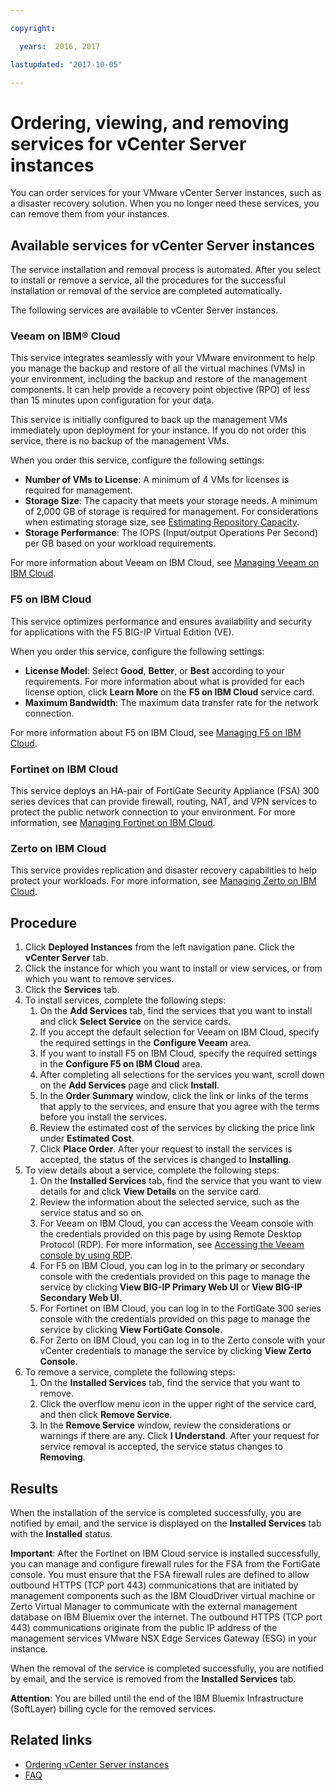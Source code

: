 ```yaml
---

copyright:

  years:  2016, 2017

lastupdated: "2017-10-05"

---
```


# Ordering, viewing, and removing services for vCenter Server instances

You can order services for your VMware vCenter Server instances, such as a disaster recovery solution. When you no longer need these services, you can remove them from your instances.

## Available services for vCenter Server instances

The service installation and removal process is automated. After you select to install or remove a service, all the procedures for the successful installation or removal of the service are completed automatically.

The following services are available to vCenter Server instances.

### Veeam on IBM® Cloud

This service integrates seamlessly with your VMware environment to help you manage the backup and restore of all the virtual machines (VMs) in your environment, including the backup and restore of the management components. It can help provide a recovery point objective (RPO) of less than 15 minutes upon configuration for your data.

This service is initially configured to back up the management VMs immediately upon deployment for your instance. If you do not order this service, there is no backup of the management VMs.

When you order this service, configure the following settings:
* **Number of VMs to License**: A minimum of 4 VMs for licenses is required for management.
* **Storage Size**: The capacity that meets your storage needs. A minimum of 2,000 GB of storage is required for management. For considerations when estimating storage size, see [Estimating Repository Capacity](https://bp.veeam.expert/resource_planning/repository_planning_sizing.html).
* **Storage Performance**: The IOPS (Input/output Operations Per Second) per GB based on your workload requirements.

For more information about Veeam on IBM Cloud, see [Managing Veeam on IBM Cloud](../services/managingveeam.html).

### F5 on IBM Cloud

This service optimizes performance and ensures availability and security for applications with the F5 BIG-IP Virtual Edition (VE).

When you order this service, configure the following settings:
* **License Model**: Select **Good**, **Better**, or **Best** according to your requirements. For more information about what is provided for each license option, click **Learn More** on the **F5 on IBM Cloud** service card.
* **Maximum Bandwidth**:  The maximum data transfer rate for the network connection.

For more information about F5 on IBM Cloud, see [Managing F5 on IBM Cloud](../services/managing_f5.html).

### Fortinet on IBM Cloud

This service deploys an HA-pair of FortiGate Security Appliance (FSA) 300 series devices that can provide firewall, routing, NAT, and VPN services to protect the public network connection to your environment. For more information, see [Managing Fortinet on IBM Cloud](../services/managingfsa.html).

### Zerto on IBM Cloud

This service provides replication and disaster recovery capabilities to help protect your workloads. For more information, see [Managing Zerto on IBM Cloud](../services/managingzertodr.html).

## Procedure

1. Click **Deployed Instances** from the left navigation pane. Click the **vCenter Server** tab.
2. Click the instance for which you want to install or view services, or from which you want to remove services.
3. Click the **Services** tab.
4. To install services, complete the following steps:
   1. On the **Add Services** tab, find the services that you want to install and click **Select Service** on the service cards.
   2. If you accept the default selection for Veeam on IBM Cloud, specify the required settings in the **Configure Veeam** area.
   3. If you want to install F5 on IBM Cloud, specify the required settings in the **Configure F5 on IBM Cloud** area.
   4. After completing all selections for the services you want, scroll down on the **Add Services** page and click **Install**.
   5. In the **Order Summary** window, click the link or links of the terms that apply to the services, and ensure that you agree with the terms before you install the services.
   6. Review the estimated cost of the services by clicking the price link under **Estimated Cost**.
   7. Click **Place Order**. After your request to install the services is accepted, the status of the services is changed to **Installing**.
5. To view details about a service, complete the following steps:
   1. On the **Installed Services** tab, find the service that you want to view details for and click **View Details** on the service
   card.
   2. Review the information about the selected service, such as the service status and so on.
   3. For Veeam on IBM Cloud, you can access the Veeam console with the credentials provided on this page by using Remote Desktop Protocol (RDP). For more information, see [Accessing the Veeam console by using RDP](../services/managingveeam.html#accessing-the-veeam-console-by-using-rdp).
   4. For F5 on IBM Cloud, you can log in to the primary or secondary console with the credentials provided on this page to manage the service by clicking **View BIG-IP Primary Web UI** or **View BIG-IP Secondary Web UI**.
   5. For Fortinet on IBM Cloud, you can log in to the FortiGate 300 series console with the credentials provided on this page to manage the service by clicking **View FortiGate Console**.
   6. For Zerto on IBM Cloud, you can log in to the Zerto console with your vCenter credentials to manage the service by clicking **View Zerto Console**.
6. To remove a service, complete the following steps:
   1. On the **Installed Services** tab, find the service that you want to remove.
   2. Click the overflow menu icon in the upper right of the service card, and then click **Remove Service**.
   3. In the **Remove Service** window, review the considerations or warnings if there are any. Click **I Understand**. After your
   request for service removal is accepted, the service status changes to **Removing**.

## Results

When the installation of the service is completed successfully, you are notified by email, and the service is displayed on the **Installed Services** tab with the **Installed** status.

**Important**: After the Fortinet on IBM Cloud service is installed successfully, you can manage and configure firewall
rules for the FSA from the FortiGate console. You must ensure that the FSA firewall rules are defined to allow outbound HTTPS (TCP port 443) communications that are initiated by management components such as the IBM CloudDriver virtual machine or Zerto Virtual Manager to
communicate with the external management database on IBM Bluemix over the internet. The outbound HTTPS (TCP port 443) communications originate from the public IP address of the management services VMware NSX Edge Services Gateway (ESG) in your instance.

When the removal of the service is completed successfully, you are notified by email, and the service is removed from the **Installed Services** tab.

**Attention**: You are billed until the end of the IBM Bluemix Infrastructure (SoftLayer) billing cycle for the removed services.

## Related links

* [Ordering vCenter Server instances](vc_orderinginstance.html)
* [FAQ](../vmonic/faq.html)
